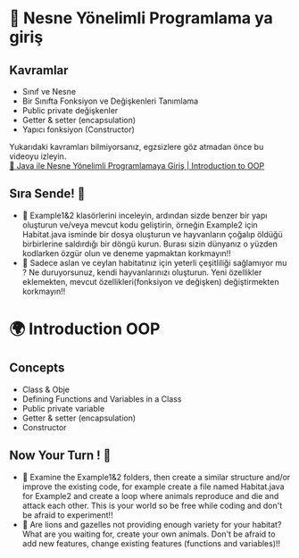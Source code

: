 # 🐾 Nesne Yönelimli Programlama ya giriş

## Kavramlar
- Sınıf ve Nesne
- Bir Sınıfta Fonksiyon ve Değişkenleri Tanımlama
- Public private değişkenler
- Getter & setter (encapsulation)
- Yapıcı fonksiyon (Constructor)

Yukarıdaki kavramları bilmiyorsanız, egzsizlere göz atmadan önce bu videoyu izleyin. <br>
[🎥 Java ile Nesne Yönelimli Programlamaya Giriş | Introduction to OOP](https://www.youtube.com/watch?v=5vhpTxv2CTQ)

## Sıra Sende! 🚀
- 📂 Example1&2 klasörlerini inceleyin, ardından sizde benzer bir yapı oluşturun ve/veya mevcut kodu geliştirin, örneğin Example2 için Habitat.java isminde bir dosya oluşturun ve hayvanların çoğalıp öldüğü birbirlerine saldırdığı bir döngü kurun. Burası sizin dünyanız o yüzden kodlarken özgür olun ve deneme yapmaktan korkmayın!!
- 🦁 Sadece aslan ve ceylan habitatınız için yeterli çeşitliliği sağlamıyor mu ? Ne duruyorsunuz, kendi hayvanlarınızı oluşturun. Yeni özellikler eklemekten, mevcut özellikleri(fonksiyon ve değişken) değiştirmekten korkmayın!!


# 🌍 Introduction OOP

## Concepts
- Class & Obje
- Defining Functions and Variables in a Class
- Public private variable
- Getter & setter (encapsulation)
- Constructor

## Now Your Turn ! 🚀
- 📂 Examine the Example1&2 folders, then create a similar structure and/or improve the existing code, for example create a file named Habitat.java for Example2 and create a loop where animals reproduce and die and attack each other. This is your world so be free while coding and don't be afraid to experiment!!
- 🦁 Are lions and gazelles not providing enough variety for your habitat? What are you waiting for, create your own animals. Don't be afraid to add new features, change existing features (functions and variables)!!




